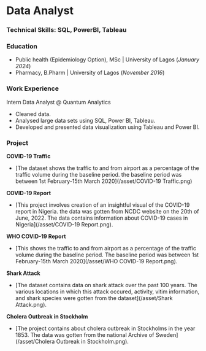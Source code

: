 # Data Analyst

### Technical Skills: SQL, PowerBI, Tableau

### Education
- Public health (Epidemiology Option), MSc | University of Lagos (_January 2024_)
- Pharmacy, B.Pharm | University of Lagos (_November 2016_)


### Work Experience
Intern Data Analyst @ Quantum Analytics
- Cleaned data.
- Analysed large data sets using SQL, Power BI, Tableau.
- Developed and presented data visualization using Tableau and Power BI.

### Project
**COVID-19 Traffic**
- [The dataset shows the traffic to and from airport as a percentage of the traffic volume during the baseline period. the baseline period was between 1st February-15th March 2020](/asset/COVID-19 Traffic.png)


**COVID-19 Report**
- [This project involves creation of an insightful visual of the COVID-19 report in Nigeria. the data was gotten from NCDC website on the 20th of June, 2022. The data contains information about COVID-19 cases in Nigeria](/asset/COVID-19 Report.png).

  
**WHO COVID-19 Report**
- [This shows the traffic to and from airport as a percentage of the traffic volume during the baseline period. The baseline period was between 1st February-15th March 2020](/asset/WHO COVID-19 Report.png).

  
**Shark Attack**
- [The dataset contains data on shark attack over the past 100 years. The various locations in which this attack occured, activity, vitim information, and shark species were gotten from the dataset](/asset/Shark Attack.png).

  
**Cholera Outbreak in Stockholm**
- [The project contains about cholera outbreak in Stockholms in the year 1853. The data was gotten from the national Archive of Sweden](/asset/Cholera Outbreak in Stockholm.png).
  
